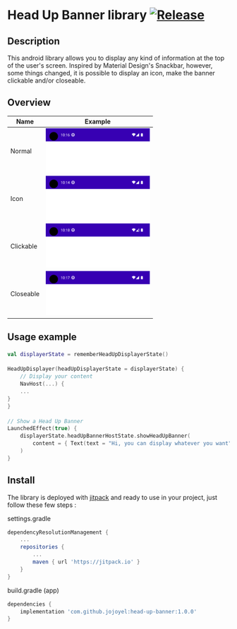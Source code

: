# Head Up Banner library [![Release](https://jitpack.io/v/jojoyel/head-up-banner.svg)](https://jitpack.io/#jojoyel/head-up-banner)

## Description

This android library allows you to display any kind of information at the top of the user's screen.
Inspired by Material Design's Snackbar, however, some things changed, it is possible to display an
icon, make the banner clickable and/or closeable.

## Overview

| Name      | Example                                                          |
|-----------|------------------------------------------------------------------|
| Normal    | <img height="100" src="./manifest_res/overview_normal.gif" />    |
| Icon      | <img height="100" src="./manifest_res/overview_icon.gif" />      |
| Clickable | <img height="100" src="./manifest_res/overview_clickable.gif" /> |
| Closeable | <img height="100" src="./manifest_res/overview_closeable.gif" /> |

## Usage example

```kotlin
val displayerState = rememberHeadUpDisplayerState()

HeadUpDisplayer(headUpDisplayerState = displayerState) {
    // Display your content
    NavHost(...) {
    ...
}
}

// Show a Head Up Banner
LaunchedEffect(true) {
    displayerState.headUpBannerHostState.showHeadUpBanner(
        content = { Text(text = "Hi, you can display whatever you want") }
    )
}
```

## Install

The library is deployed with [jitpack](https://jitpack.io/#jojoyel/head-up-banner) and ready to use
in your project, just follow these few steps :

settings.gradle

```gradle
dependencyResolutionManagement {
    ...
    repositories {
        ...
        maven { url 'https://jitpack.io' }       
    }
}
```

build.gradle (app)

```gradle
dependencies {
    implementation 'com.github.jojoyel:head-up-banner:1.0.0'
}
```